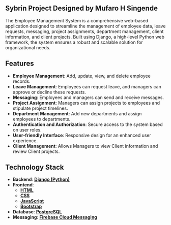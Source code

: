 ## Sybrin Project Designed by Mufaro H Singende 

The Employee Management System is a comprehensive web-based application designed to streamline the management of employee data, leave requests, messaging, project assignments, department management, client information, and client projects. Built using Django, a high-level Python web framework, the system ensures a robust and scalable solution for organizational needs.

## Features

- **Employee Management**: Add, update, view, and delete employee records.
- **Leave Management**: Employees can request leave, and managers can approve or decline these requests.
- **Messaging**: Employees and managers can send and receive messages.
- **Project Assignment**: Managers can assign projects to employees and stipulate project timelines.
- **Department Management**: Add new departments and assign employees to departments.
- **Authentication and Authorization**: Secure access to the system based on user roles.
- **User-friendly Interface**: Responsive design for an enhanced user experience.
- **Client Management**: Allows Managers to view Client information and review Client projects. 

## Technology Stack

- **Backend**: [**Django (Python)**](https://www.djangoproject.com/)
- **Frontend**: 
  - [**HTML**](https://developer.mozilla.org/en-US/docs/Web/HTML)
  - [**CSS**](https://developer.mozilla.org/en-US/docs/Web/CSS)
  - [**JavaScript**](https://developer.mozilla.org/en-US/docs/Web/JavaScript)
  - [**Bootstrap**](https://getbootstrap.com/)
- **Database**: [**PostgreSQL**](https://www.postgresql.org/)
- **Messaging**: [**Firebase Cloud Messaging**](https://firebase.google.com/docs/cloud-messaging)
